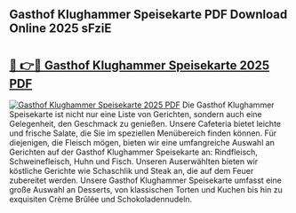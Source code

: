## Gasthof Klughammer Speisekarte PDF Download Online 2025 sFziE

# <h2><a href="http://gcbtaq8.nevu.top/?p=Gasthof+Klughammer+Speisekarte">🔗 👉🔴 Gasthof Klughammer Speisekarte 2025 PDF</a></h2>

[![Gasthof Klughammer Speisekarte 2025 PDF](https://i.imgur.com/dBaPXMq.png)](http://gcbtaq8.nevu.top/?p=Gasthof+Klughammer+Speisekarte)
Die Gasthof Klughammer Speisekarte ist nicht nur eine Liste von Gerichten, sondern auch eine Gelegenheit, den Geschmack zu genießen. Unsere Cafeteria bietet leichte und frische Salate, die Sie im speziellen Menübereich finden können. Für diejenigen, die Fleisch mögen, bieten wir eine umfangreiche Auswahl an Gerichten auf der Gasthof Klughammer Speisekarte an: Rindfleisch, Schweinefleisch, Huhn und Fisch. Unseren Auserwählten bieten wir köstliche Gerichte wie Schaschlik und Steak an, die auf dem Feuer zubereitet werden. Unsere Gasthof Klughammer Speisekarte umfasst eine große Auswahl an Desserts, von klassischen Torten und Kuchen bis hin zu exquisiten Crème Brûlée und Schokoladennudeln.
